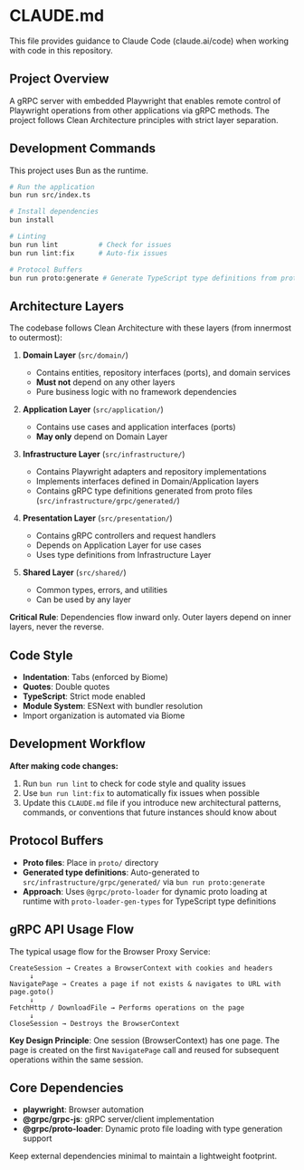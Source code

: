 # CLAUDE.md

This file provides guidance to Claude Code (claude.ai/code) when working with code in this repository.

## Project Overview

A gRPC server with embedded Playwright that enables remote control of Playwright operations from other applications via gRPC methods. The project follows Clean Architecture principles with strict layer separation.

## Development Commands

This project uses Bun as the runtime.

```bash
# Run the application
bun run src/index.ts

# Install dependencies
bun install

# Linting
bun run lint          # Check for issues
bun run lint:fix      # Auto-fix issues

# Protocol Buffers
bun run proto:generate # Generate TypeScript type definitions from proto files
```

## Architecture Layers

The codebase follows Clean Architecture with these layers (from innermost to outermost):

1. **Domain Layer** (`src/domain/`)
   - Contains entities, repository interfaces (ports), and domain services
   - **Must not** depend on any other layers
   - Pure business logic with no framework dependencies

2. **Application Layer** (`src/application/`)
   - Contains use cases and application interfaces (ports)
   - **May only** depend on Domain Layer

3. **Infrastructure Layer** (`src/infrastructure/`)
   - Contains Playwright adapters and repository implementations
   - Implements interfaces defined in Domain/Application layers
   - Contains gRPC type definitions generated from proto files (`src/infrastructure/grpc/generated/`)

4. **Presentation Layer** (`src/presentation/`)
   - Contains gRPC controllers and request handlers
   - Depends on Application Layer for use cases
   - Uses type definitions from Infrastructure Layer

5. **Shared Layer** (`src/shared/`)
   - Common types, errors, and utilities
   - Can be used by any layer

**Critical Rule**: Dependencies flow inward only. Outer layers depend on inner layers, never the reverse.

## Code Style

- **Indentation**: Tabs (enforced by Biome)
- **Quotes**: Double quotes
- **TypeScript**: Strict mode enabled
- **Module System**: ESNext with bundler resolution
- Import organization is automated via Biome

## Development Workflow

**After making code changes:**
1. Run `bun run lint` to check for code style and quality issues
2. Use `bun run lint:fix` to automatically fix issues when possible
3. Update this `CLAUDE.md` file if you introduce new architectural patterns, commands, or conventions that future instances should know about

## Protocol Buffers

- **Proto files**: Place in `proto/` directory
- **Generated type definitions**: Auto-generated to `src/infrastructure/grpc/generated/` via `bun run proto:generate`
- **Approach**: Uses `@grpc/proto-loader` for dynamic proto loading at runtime with `proto-loader-gen-types` for TypeScript type definitions

## gRPC API Usage Flow

The typical usage flow for the Browser Proxy Service:

```
CreateSession → Creates a BrowserContext with cookies and headers
     ↓
NavigatePage → Creates a page if not exists & navigates to URL with page.goto()
     ↓
FetchHttp / DownloadFile → Performs operations on the page
     ↓
CloseSession → Destroys the BrowserContext
```

**Key Design Principle**: One session (BrowserContext) has one page. The page is created on the first `NavigatePage` call and reused for subsequent operations within the same session.

## Core Dependencies

- **playwright**: Browser automation
- **@grpc/grpc-js**: gRPC server/client implementation
- **@grpc/proto-loader**: Dynamic proto file loading with type generation support

Keep external dependencies minimal to maintain a lightweight footprint.
